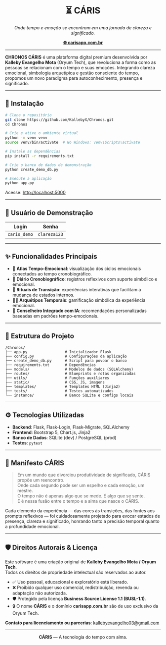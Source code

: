 <h1 align="center">⏳ CÁRIS</h1>
<p align="center"><em>Onde tempo e emoção se encontram em uma jornada de clareza e significado.</em></p>

<p align="center">
  <a href="https://carisapp.com.br" target="_blank"><strong>🌐 carisapp.com.br</strong></a>
</p>

---

**CHRONOS CÁRIS** é uma plataforma digital premium desenvolvida por <strong>Kalleby Evangelho Mota</strong> (Oryum Tech), que revoluciona a forma como as pessoas se relacionam com o tempo e suas emoções. Integrando clareza emocional, simbologia arquetípica e gestão consciente do tempo, propomos um novo paradigma para autoconhecimento, presença e significado.

---

## 🚀 Instalação

```bash
# Clone o repositório
git clone https://github.com/KallebyX/Chronos.git
cd Chronos

# Crie e ative o ambiente virtual
python -m venv venv
source venv/bin/activate  # No Windows: venv\Scripts\activate

# Instale as dependências
pip install -r requirements.txt

# Crie o banco de dados de demonstração
python create_demo_db.py

# Execute a aplicação
python app.py
```

Acesse: [http://localhost:5000](http://localhost:5000)

---

## 🧪 Usuário de Demonstração

| Login         | Senha       |
|---------------|-------------|
| `caris_demo`  | `clareza123` |

---

## ✨ Funcionalidades Principais

- 🧭 **Atlas Tempo-Emocional**: visualização dos ciclos emocionais conectados ao tempo cronobiográfico.
- 📓 **Diário Cronobiográfico**: registros reflexivos com suporte simbólico e emocional.
- 🔁 **Rituais de Transição**: experiências interativas que facilitam a mudança de estados internos.
- 🧙‍♀️ **Arquétipos Temporais**: gamificação simbólica da experiência emocional.
- 🤖 **Conselheiro Integrado com IA**: recomendações personalizadas baseadas em padrões tempo-emocionais.

---

## 🧠 Estrutura do Projeto

```
/Chronos/
├── app.py                 # Inicializador Flask
├── config.py              # Configurações da aplicação
├── create_demo_db.py      # Script para povoar o banco
├── requirements.txt       # Dependências
├── models/                # Modelos de dados (SQLAlchemy)
├── routes/                # Blueprints e rotas organizadas
├── utils/                 # Funções auxiliares
├── static/                # CSS, JS, imagens
├── templates/             # Templates HTML (Jinja2)
├── tests/                 # Testes automatizados
└── instance/              # Banco SQLite e configs locais
```

---

## ⚙️ Tecnologias Utilizadas

- **Backend**: Flask, Flask-Login, Flask-Migrate, SQLAlchemy
- **Frontend**: Bootstrap 5, Chart.js, Jinja2
- **Banco de Dados**: SQLite (dev) / PostgreSQL (prod)
- **Testes**: `pytest`

---

## 🧭 Manifesto CÁRIS

> Em um mundo que divorciou produtividade de significado, CÁRIS propõe um reencontro.  
> Onde cada segundo pode ser um espelho e cada emoção, um mestre.  
> O tempo não é apenas algo que se mede. É algo que se sente.  
> E é nessa fusão entre o tempo e a alma que nasce o CÁRIS.

Cada elemento da experiência — das cores às transições, das fontes aos prompts reflexivos — foi cuidadosamente projetado para evocar estados de presença, clareza e significado, honrando tanto a precisão temporal quanto a profundidade emocional.

---

## 🛡️ Direitos Autorais & Licença

Este software é uma criação original de **Kalleby Evangelho Mota / Oryum Tech**.  
Todos os direitos de propriedade intelectual são reservados ao autor.

- ✅ Uso pessoal, educacional e exploratório está liberado.
- ❌ Proibido qualquer uso comercial, redistribuição, revenda ou adaptação não autorizada.
- 🛡️ Protegido pela licença **Business Source License 1.1 (BUSL-1.1)**.
- 🔒 O nome **CÁRIS** e o domínio **carisapp.com.br** são de uso exclusivo da Oryum Tech.

**Contato para licenciamento ou parcerias**: [kallebyevangelho03@gmail.com](mailto:kallebyevangelho03@gmail.com)

---

<p align="center"><strong>CÁRIS</strong> — A tecnologia do tempo com alma.</p>
